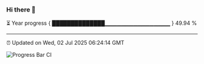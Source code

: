 ### Hi there 👋

⏳ Year progress { ██████████████▁▁▁▁▁▁▁▁▁▁▁▁▁▁▁▁ } 49.94 %

---

⏰ Updated on Wed, 02 Jul 2025 06:24:14 GMT

![Progress Bar CI](https://github.com/liununu/liununu/workflows/Progress%20Bar%20CI/badge.svg)
